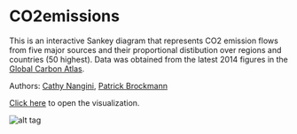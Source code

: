 # CO2emissions

This is an interactive Sankey diagram that represents CO2 emission flows from five major sources and their proportional distibution over regions and countries (50 highest). Data was obtained from the latest 2014 figures in the [Global Carbon Atlas](http://www.globalcarbonatlas.org). 


Authors: [Cathy Nangini](https://github.com/KatiRG), [Patrick Brockmann](https://github.com/PBrockmann)

[Click here](http://lsce-datavisgroup.github.io/CO2emissions/) to open the visualization.

![alt tag](https://cloud.githubusercontent.com/assets/1254764/11750212/774affac-a032-11e5-92bf-92520dc52b83.png)
